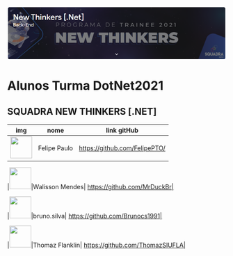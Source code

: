 ![alt text](/Assets/capa.png "Capa")
# Alunos Turma DotNet2021

## SQUADRA NEW THINKERS [.NET]

|img|nome|link gitHub|
|---|----|-----------|
|<img src="(https://avatars.githubusercontent.com/u/37989252?v=4" width="50" height="50" />|Felipe Paulo|https://github.com/FelipePTO/|

|<img src='https://avatars.githubusercontent.com/u/35766926?v=4' width='50' height='50' />|Walisson Mendes| https://github.com/MrDuckBr|

|<img src='https://avatars.githubusercontent.com/u/43798994?v=4' width='50' height='50' />|bruno.silva| https://github.com/Brunocs1991|

|<img src='https://avatars.githubusercontent.com/u/56375981?s=400&u=a621069e0e7e58bae73cbce7605af4142f9cc67f&v=4' width='50' height='50' />|Thomaz Flanklin| https://github.com/ThomazSIUFLA|

